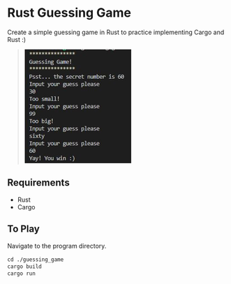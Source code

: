 # Rust Guessing Game
Create a simple guessing game in Rust to practice implementing Cargo and Rust :)

> ![game play](images/guessing_game.JPG)  
   
## Requirements
* Rust
* Cargo

## To Play
Navigate to the program directory.
```
cd ./guessing_game 
cargo build 
cargo run
```
